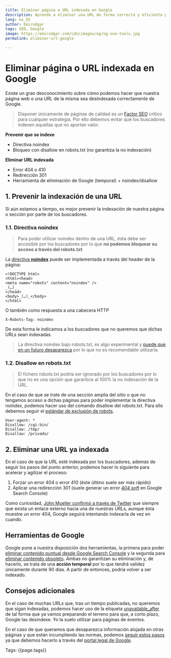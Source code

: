```yaml
---
title: Eliminar página o URL indexada en Google
description: Aprende a eliminar una URL de forma correcta y eficiente para que no vuelva a aparecer en Google
lang: es_ES
author: Emirodgar
tags: SEO, Google
image: https://emirodgar.com/cdn/images/og/og-seo-tools.jpg
permalink: eliminar-url-google

---
```


# Eliminar página o URL indexada en Google

Existe un gran desconocimiento sobre cómo podemos hacer que nuestra página web o una URL de la misma sea desindexada correctamente de Google.

> Disponer únicamente de páginas de calidad es un [Factor SEO](factores-seo) crítico para cualquier estrategia. Por ello debemos evitar que los buscadores indexen aquellas que no aportan valor.

 **Prevenir que se indexe**

 - Directiva noindex
 - Bloqueo con disallow en robots.txt (no garantiza la no indexación)

**Eliminar URL indexada**

 - Error 404 o 410
 - Redirección 301
 - Herramienta de eliminación de Google (temporal) + noindex/disallow

 

## 1. Prevenir la indexación de una URL

Si aún estamos a tiempo, es mejor prevenir la indexación de nuestra página o sección por parte de los buscadores.

### 1.1. Directiva noindex

> Para poder utilizar noindex dentro de una URL, ésta debe ser accesible por los buscadores por lo que **no podemos bloquear su acceso a través del robots.txt**

La [directiva **noindex**](https://developers.google.com/search/reference/robots_meta_tag) puede ser implementada a través del header de la página:

```
<!DOCTYPE html>
<html><head>
<meta name="robots" content="noindex" />
_(…)_
</head>
<body>_(…)_</body>
</html>
```
O también como respuesta a una cabecera HTTP

```
X-Robots-Tag: noindex
```
De esta forma le indicamos a los buscadores que no queremos que dichas URLs sean indexadas.

>  La directiva noindex bajo robots.txt, es algo experimental y [puede que en un futuro desaparezca](https://youtu.be/yIIRyBMSPUk?t=47m58s) por lo que no es recomendable utilizarla.

### 1.2. Disallow en robots.txt

> El fichero robots.txt podría ser ignorado por los buscadores por lo que no es una opción que garantice al 100% la no indexación de la URL.

En el caso de que se trate de una sección amplia del sitio o que no tengamos acceso a dichas páginas para poder implementar la directiva noindex, podemos hacer uso del comando disallow del robots.txt. Para ello debemos seguir el [estándar de exclusión de robots](https://es.wikipedia.org/wiki/Est%C3%A1ndar_de_exclusi%C3%B3n_de_robots).

```
User-agent: *
Disallow: /cgi-bin/
Disallow: /tmp/
Disallow: /privado/
```
## 2. Eliminar una URL ya indexada

En el caso de que la URL esté indexada por los buscadores, además de seguir los pasos del punto anterior, podemos hacer lo siguiente para acelerar y agilizar el proceso:

 1. Forzar un error 404 o error 410 (éste último suele ser más rápido)
 2. Aplicar una redirección 301 (suele generar un error *[404 soft](https://support.google.com/webmasters/answer/181708?hl=es)* en Google Search Console)

Como curiosidad, [John Mueller confirmó a través de Twitter](https://twitter.com/JohnMu/status/1107298611128352769) que siempre que exista un enlace externo hacia una de nuestras URLs, aunque ésta muestre un error 404, Google seguirá intentando indexarla de vez en cuando.


## Herramientas de Google

Google pone a nuestra disposición dos herramientas, la primera para poder [eliminar contenido puntual desde Google Search Console](https://www.google.com/webmasters/tools/url-removal) y la segunda para [eliminar contenido obsoleto](https://www.google.com/webmasters/tools/removals). Ambas no garantizan su eliminación y, de hacerlo, se trata de una **acción temporal** por lo que tendrá validez únicamente durante 90 días. A partir de entonces, podría volver a ser indexado.

## Consejos adicionales

En el caso de muchas URLs que, tras un tiempo publicadas, no queremos que sigan indexadas, podemos hacer uso de la etiqueta  [unavailable_after](https://googleblog.blogspot.com/2007/07/robots-exclusion-protocol-now-with-even.html)  de tal forma que ya vamos preparando el terreno para que, a corto plazo, Google las desindexe. Yo la suelo utilizar para páginas de eventos.

En el caso de que queramos que desaparezca información alojada en otras páginas y que están incumpliendo las normas, podemos  [seguir estos pasos](https://support.google.com/webmasters/answer/6332384?hl=es#more_information)  ya que debemos hacerlo a través del  [portal legal de Google](https://support.google.com/legal/answer/3110420?visit_id=1-636652569480291557-3013440154&rd=1).

Tags: {{page.tags}}
<!--stackedit_data:
eyJoaXN0b3J5IjpbLTEyOTY3MTY2OTIsLTE4NDM2OTQ5NDUsLT
E4NDM2OTQ5NDUsLTIwMzkyNDI1MDEsMTI3OTY3MjA3MSwtMTE0
MDE0OTE0OCwxMTg2MTY2MTIxLC01Nzg5NDA2NTUsLTU3ODI5MD
I2MV19
-->